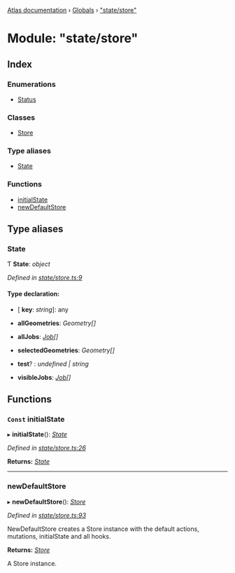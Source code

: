 [Atlas documentation](../README.md) › [Globals](../globals.md) › ["state/store"](_state_store_.md)

# Module: "state/store"

## Index

### Enumerations

* [Status](../enums/_state_store_.status.md)

### Classes

* [Store](../classes/_state_store_.store.md)

### Type aliases

* [State](_state_store_.md#state)

### Functions

* [initialState](_state_store_.md#const-initialstate)
* [newDefaultStore](_state_store_.md#newdefaultstore)

## Type aliases

###  State

Ƭ **State**: *object*

*Defined in [state/store.ts:9](https://github.com/chronark/atlas/blob/0720030/src/state/store.ts#L9)*

#### Type declaration:

* \[ **key**: *string*\]: any

* **allGeometries**: *Geometry[]*

* **allJobs**: *[Job](../interfaces/_types_customtypes_.job.md)[]*

* **selectedGeometries**: *Geometry[]*

* **test**? : *undefined | string*

* **visibleJobs**: *[Job](../interfaces/_types_customtypes_.job.md)[]*

## Functions

### `Const` initialState

▸ **initialState**(): *[State](_state_store_.md#state)*

*Defined in [state/store.ts:26](https://github.com/chronark/atlas/blob/0720030/src/state/store.ts#L26)*

**Returns:** *[State](_state_store_.md#state)*

___

###  newDefaultStore

▸ **newDefaultStore**(): *[Store](../classes/_state_store_.store.md)*

*Defined in [state/store.ts:93](https://github.com/chronark/atlas/blob/0720030/src/state/store.ts#L93)*

NewDefaultStore creates a Store instance with the default actions, mutations, initialState and all hooks.

**Returns:** *[Store](../classes/_state_store_.store.md)*

A Store instance.
